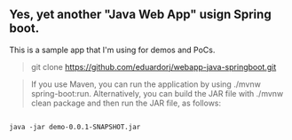 ## Yes, yet another "Java Web App" usign Spring boot.

This is a sample app that I'm using for demos and PoCs.

> git clone https://github.com/eduardorj/webapp-java-springboot.git

> If you use Maven, you can run the application by using ./mvnw spring-boot:run. Alternatively, you can build the JAR file with ./mvnw clean package and then run the JAR file, as follows:

```

java -jar demo-0.0.1-SNAPSHOT.jar

```

